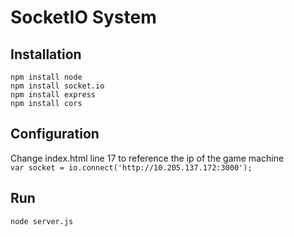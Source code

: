 # SocketIO System

## Installation

```
npm install node
npm install socket.io
npm install express
npm install cors
```

## Configuration
Change index.html line 17 to reference the ip of the game machine<br> 
 `var socket = io.connect('http://10.205.137.172:3000');`
 

## Run
`node server.js`